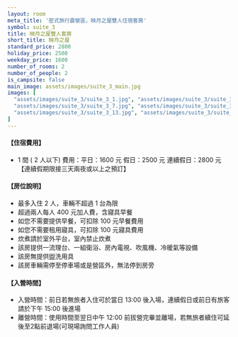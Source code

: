 ```yaml
---
layout: room
meta_title: '密式旅行露營區，映月之屋雙人住宿套房'
symbol: suite_3
title: 映月之屋雙人套房
short_title: 映月之屋
standard_price: 2800
holiday_price: 2500
weekday_price: 1600
number_of_rooms: 2
number_of_people: 2
is_campsite: false
main_image: assets/images/suite_3_main.jpg
images: [
  "assets/images/suite_3/suite_3_1.jpg", "assets/images/suite_3/suite_3_2.jpg", "assets/images/suite_3/suite_3_3.jpg", "assets/images/suite_3/suite_3_4.jpg", "assets/images/suite_3/suite_3_5.jpg", "assets/images/suite_3/suite_3_6.jpg",
  "assets/images/suite_3/suite_3_7.jpg", "assets/images/suite_3/suite_3_8.jpg", "assets/images/suite_3/suite_3_9.jpg", "assets/images/suite_3/suite_3_10.jpg", "assets/images/suite_3/suite_3_11.jpg", "assets/images/suite_3/suite_3_12.jpg",
  "assets/images/suite_3/suite_3_13.jpg", "assets/images/suite_3/suite_3_14.jpg", "assets/images/suite_3/suite_3_15.jpg", "assets/images/suite_3/suite_3_16.jpg", "assets/images/suite_3/suite_3_17.jpg", "assets/images/suite_3/suite_3_18.jpg", "assets/images/suite_3/suite_3_19.jpg", "assets/images/map.jpg", "assets/images/booking_announcement.jpg"
]
---
```


<h4 class="yellow">【住宿費用】</h4>
<ul class="yellow">
  <li>1 間 ( 2 人以下) 費用：平日：1600 元  假日：2500 元  連續假日：2800 元【連續假期限接三天兩夜或以上之預訂】</li>
</ul>

#### 【房位說明】
- 最多入住 2 人，車輛不超過 1 台為限
- 超過兩人每人 400 元加人費，含寢具早餐
- 如您不需要提供早餐，可扣除 100 元早餐費用
- 如您不需要租用寢具，可扣除 100 元寢具費用
- 炊煮請於室外平台，室內禁止炊煮
- 該房提供一流理台、一組衛浴、房內電視、吹風機、冷暖氣等設備
- 該房無提供盥洗用具
- 該房車輛需停至停車場或是營區外，無法停到房旁

<h4 class="yellow">【入營時間】</h4>
<ul class="yellow">
  <li>入營時間：前日若無旅者入住可於當日 13:00 後入場，連續假日或前日有旅客請於下午 15:00 後進場</li>
  <li>離營時間：使用時間至翌日中午 12:00 前拔營完畢並離場，若無旅者續住可延後至2點前退場(可現場詢問工作人員)</li>
</ul>
